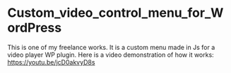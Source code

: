 # Custom_video_control_menu_for_WordPress
This is one of my freelance works. It is a custom menu made in Js for a video player WP plugin.
Here is a video demonstration of how it works: https://youtu.be/jcD0akvyD8s
